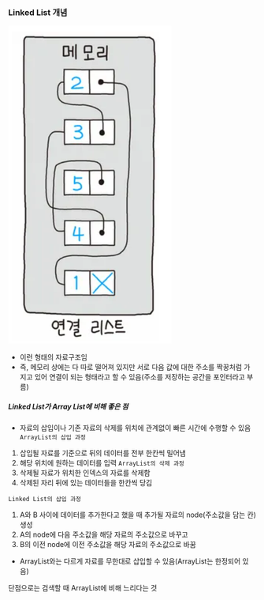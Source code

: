 ### Linked List 개념

![](../../../README_resources/Pasted%20image%2020230502184215.png)

- 이런 형태의 자료구조임
- 즉, 메모리 상에는 다 따로 떨어져 있지만 서로 다음 값에 대한 주소를 짝꿍처럼 가지고 있어 연결이 되는 형태라고 할 수 있음(주소를 저장하는 공간을 포인터라고 부름)

##### Linked List가 Array List에 비해 좋은 점
- 자료의 삽입이나 기존 자료의 삭제를 위치에 관계없이 빠른 시간에 수행할 수 있음
`ArrayList의 삽입 과정`
1. 삽입될 자료를 기준으로 뒤의 데이터를 전부 한칸씩 밀어냄
2. 해당 위치에 원하는 데이터를 입력
`ArrayList의 삭제 과정`
1. 삭제될 자료가 위치한 인덱스의 자료를 삭제함
2. 삭제된 자리 뒤에 있는 데이터들을 한칸씩 당김

`Linked List의 삽입 과정`
1. A와 B 사이에 데이터를 추가한다고 했을 때 추가될 자료의 node(주소값을 담는 칸) 생성
2. A의 node에 다음 주소값을 해당 자료의 주소값으로 바꾸고
3. B의 이전 node에 이전 주소값을 해당 자료의 주소값으로 바꿈

- ArrayList와는 다르게 자료를 무한대로 삽입할 수 있음(ArrayList는 한정되어 있음)

 단점으로는 검색할 때 ArrayList에 비해 느리다는 것